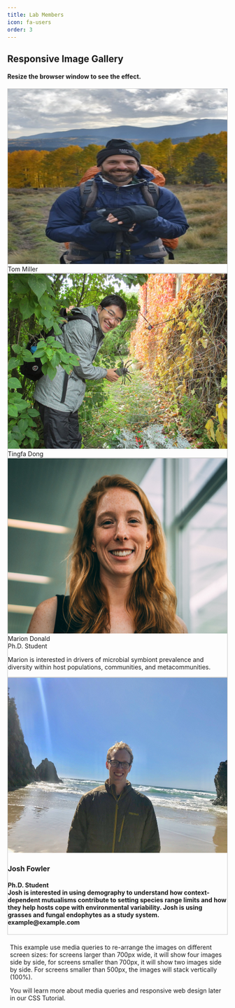 ```yaml
---
title: Lab Members
icon: fa-users
order: 3
---
```

<head>
<style>
div.gallery {
  border: 1px solid #ccc;
}

div.gallery:hover {
  border: 1px solid #777;
}

div.gallery img {
  width: 100%;
  height: auto;
}

div.desc {
  padding: 15px;
  text-align: center;
}

* {
  box-sizing: border-box;
}

.responsive {
  padding: 0 6px;
  float: left;
  width: 24.99999%;
}

@media only screen and (max-width: 700px) {
  .responsive {
    width: 49.99999%;
    margin: 6px 0;
  }
}

@media only screen and (max-width: 500px) {
  .responsive {
    width: 100%;
  }
}

.clearfix:after {
  content: "";
  display: table;
  clear: both;
}
</style>
</head>
<body>

<h2>Responsive Image Gallery</h2>
<h4>Resize the browser window to see the effect.</h4>

<div class="responsive">
  <div class="gallery">
    <a target="_blank" href="img_5terre.jpg">
      <img src="/assets/images/tom_nm_final_crop.jpg" alt="Tom" width="600" height="400">
    </a>
    <div class="desc">Tom Miller</div>
  </div>
</div>


<div class="responsive">
  <div class="gallery">
    <a target="_blank" href="img_forest.jpg">
      <img src="/assets/images/tingfa_dong.jpg" alt="Tingfa" width="600" height="400">
    </a>
    <div class="desc">Tingfa Dong</div>
  </div>
</div>

<div class="responsive">
  <div class="gallery">
    <a target="_blank" href="img_lights.jpg">
      <img src="/assets/images/MDonald.jpg" alt="Marion" width="600" height="400">
    </a>
    <div class="desc">Marion Donald</div>
      <div class="title">Ph.D. Student</p>
      <p> Marion is interested in drivers of microbial symbiont prevalence and diversity within host populations, communities, and metacommunities.</p>
      </div>
  </div>
</div>

<div class="responsive">
  <div class="gallery">
    <a target="_blank" href="/assets/images/josh_fowler.jpg">
      <img src="/assets/images/josh_fowler.jpg" alt="Josh" width="600" height="400">
    </a>
    <div class="desc">
       <h3>Josh Fowler</h3>
        <h4> Ph.D. Student <br>
        Josh is interested in using demography to understand how context-dependent mutualisms contribute to setting species range limits and how they help hosts cope with environmental variability. Josh is using grasses and fungal endophytes as a study system.<br>
        example@example.com</h4></div>
  </div>
</div>

<div class="clearfix"></div>

<div style="padding:6px;">
  <p>This example use media queries to re-arrange the images on different screen sizes: for screens larger than 700px wide, it will show four images side by side, for screens smaller than 700px, it will show two images side by side. For screens smaller than 500px, the images will stack vertically (100%).</p>
  <p>You will learn more about media queries and responsive web design later in our CSS Tutorial.</p>
</div>

</body>